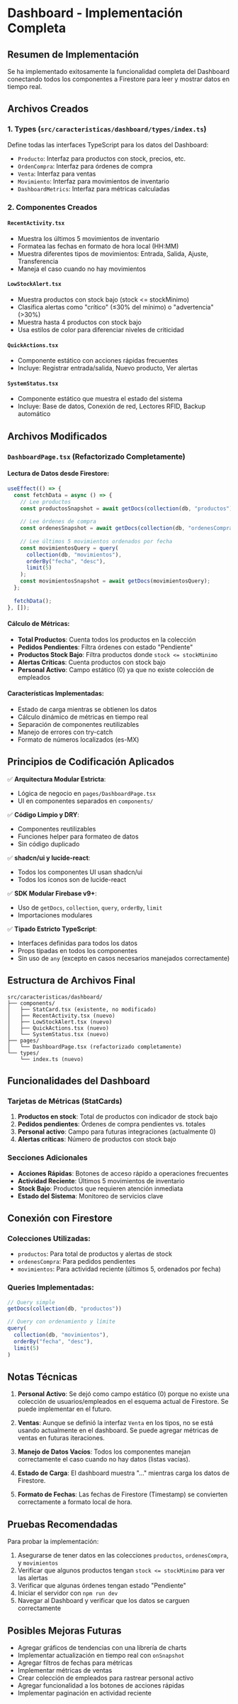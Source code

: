 # Dashboard - Implementación Completa

## Resumen de Implementación

Se ha implementado exitosamente la funcionalidad completa del Dashboard conectando todos los componentes a Firestore para leer y mostrar datos en tiempo real.

## Archivos Creados

### 1. Types (`src/caracteristicas/dashboard/types/index.ts`)
Define todas las interfaces TypeScript para los datos del Dashboard:
- `Producto`: Interfaz para productos con stock, precios, etc.
- `OrdenCompra`: Interfaz para órdenes de compra
- `Venta`: Interfaz para ventas
- `Movimiento`: Interfaz para movimientos de inventario
- `DashboardMetrics`: Interfaz para métricas calculadas

### 2. Componentes Creados

#### `RecentActivity.tsx`
- Muestra los últimos 5 movimientos de inventario
- Formatea las fechas en formato de hora local (HH:MM)
- Muestra diferentes tipos de movimientos: Entrada, Salida, Ajuste, Transferencia
- Maneja el caso cuando no hay movimientos

#### `LowStockAlert.tsx`
- Muestra productos con stock bajo (stock <= stockMinimo)
- Clasifica alertas como "crítico" (≤30% del mínimo) o "advertencia" (>30%)
- Muestra hasta 4 productos con stock bajo
- Usa estilos de color para diferenciar niveles de criticidad

#### `QuickActions.tsx`
- Componente estático con acciones rápidas frecuentes
- Incluye: Registrar entrada/salida, Nuevo producto, Ver alertas

#### `SystemStatus.tsx`
- Componente estático que muestra el estado del sistema
- Incluye: Base de datos, Conexión de red, Lectores RFID, Backup automático

## Archivos Modificados

### `DashboardPage.tsx` (Refactorizado Completamente)

#### Lectura de Datos desde Firestore:
```typescript
useEffect(() => {
  const fetchData = async () => {
    // Lee productos
    const productosSnapshot = await getDocs(collection(db, "productos"));
    
    // Lee órdenes de compra
    const ordenesSnapshot = await getDocs(collection(db, "ordenesCompra"));
    
    // Lee últimos 5 movimientos ordenados por fecha
    const movimientosQuery = query(
      collection(db, "movimientos"),
      orderBy("fecha", "desc"),
      limit(5)
    );
    const movimientosSnapshot = await getDocs(movimientosQuery);
  };
  
  fetchData();
}, []);
```

#### Cálculo de Métricas:
- **Total Productos**: Cuenta todos los productos en la colección
- **Pedidos Pendientes**: Filtra órdenes con estado "Pendiente"
- **Productos Stock Bajo**: Filtra productos donde `stock <= stockMinimo`
- **Alertas Críticas**: Cuenta productos con stock bajo
- **Personal Activo**: Campo estático (0) ya que no existe colección de empleados

#### Características Implementadas:
- Estado de carga mientras se obtienen los datos
- Cálculo dinámico de métricas en tiempo real
- Separación de componentes reutilizables
- Manejo de errores con try-catch
- Formato de números localizados (es-MX)

## Principios de Codificación Aplicados

✅ **Arquitectura Modular Estricta**: 
- Lógica de negocio en `pages/DashboardPage.tsx`
- UI en componentes separados en `components/`

✅ **Código Limpio y DRY**:
- Componentes reutilizables
- Funciones helper para formateo de datos
- Sin código duplicado

✅ **shadcn/ui y lucide-react**:
- Todos los componentes UI usan shadcn/ui
- Todos los íconos son de lucide-react

✅ **SDK Modular Firebase v9+**:
- Uso de `getDocs`, `collection`, `query`, `orderBy`, `limit`
- Importaciones modulares

✅ **Tipado Estricto TypeScript**:
- Interfaces definidas para todos los datos
- Props tipadas en todos los componentes
- Sin uso de `any` (excepto en casos necesarios manejados correctamente)

## Estructura de Archivos Final

```
src/caracteristicas/dashboard/
├── components/
│   ├── StatCard.tsx (existente, no modificado)
│   ├── RecentActivity.tsx (nuevo)
│   ├── LowStockAlert.tsx (nuevo)
│   ├── QuickActions.tsx (nuevo)
│   └── SystemStatus.tsx (nuevo)
├── pages/
│   └── DashboardPage.tsx (refactorizado completamente)
└── types/
    └── index.ts (nuevo)
```

## Funcionalidades del Dashboard

### Tarjetas de Métricas (StatCards)
1. **Productos en stock**: Total de productos con indicador de stock bajo
2. **Pedidos pendientes**: Órdenes de compra pendientes vs. totales
3. **Personal activo**: Campo para futuras integraciones (actualmente 0)
4. **Alertas críticas**: Número de productos con stock bajo

### Secciones Adicionales
- **Acciones Rápidas**: Botones de acceso rápido a operaciones frecuentes
- **Actividad Reciente**: Últimos 5 movimientos de inventario
- **Stock Bajo**: Productos que requieren atención inmediata
- **Estado del Sistema**: Monitoreo de servicios clave

## Conexión con Firestore

### Colecciones Utilizadas:
- `productos`: Para total de productos y alertas de stock
- `ordenesCompra`: Para pedidos pendientes
- `movimientos`: Para actividad reciente (últimos 5, ordenados por fecha)

### Queries Implementadas:
```typescript
// Query simple
getDocs(collection(db, "productos"))

// Query con ordenamiento y límite
query(
  collection(db, "movimientos"),
  orderBy("fecha", "desc"),
  limit(5)
)
```

## Notas Técnicas

1. **Personal Activo**: Se dejó como campo estático (0) porque no existe una colección de usuarios/empleados en el esquema actual de Firestore. Se puede implementar en el futuro.

2. **Ventas**: Aunque se definió la interfaz `Venta` en los tipos, no se está usando actualmente en el dashboard. Se puede agregar métricas de ventas en futuras iteraciones.

3. **Manejo de Datos Vacíos**: Todos los componentes manejan correctamente el caso cuando no hay datos (listas vacías).

4. **Estado de Carga**: El dashboard muestra "..." mientras carga los datos de Firestore.

5. **Formato de Fechas**: Las fechas de Firestore (Timestamp) se convierten correctamente a formato local de hora.

## Pruebas Recomendadas

Para probar la implementación:
1. Asegurarse de tener datos en las colecciones `productos`, `ordenesCompra`, y `movimientos`
2. Verificar que algunos productos tengan `stock <= stockMinimo` para ver las alertas
3. Verificar que algunas órdenes tengan estado "Pendiente"
4. Iniciar el servidor con `npm run dev`
5. Navegar al Dashboard y verificar que los datos se carguen correctamente

## Posibles Mejoras Futuras

- Agregar gráficos de tendencias con una librería de charts
- Implementar actualización en tiempo real con `onSnapshot`
- Agregar filtros de fechas para métricas
- Implementar métricas de ventas
- Crear colección de empleados para rastrear personal activo
- Agregar funcionalidad a los botones de acciones rápidas
- Implementar paginación en actividad reciente
